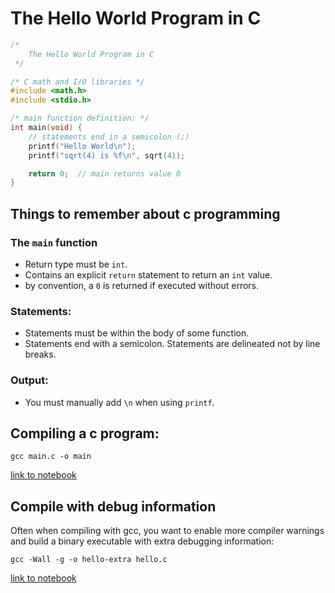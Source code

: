 # The Hello World Program in C

```c
/*
    The Hello World Program in C
 */

/* C math and I/O libraries */
#include <math.h>
#include <stdio.h>

/* main function definition: */
int main(void) {
    // statements end in a semicolon (;)
    printf("Hello World\n");
    printf("sqrt(4) is %f\n", sqrt(4));

    return 0;  // main returns value 0
}
```



## Things to remember about c programming

### The `main` function

- Return type must be `int`.
- Contains an explicit `return` statement to return an `int` value.
- by convention, a `0` is returned if executed without errors.

### Statements:

- Statements must be within the body of some function.
- Statements end with a semicolon. Statements are delineated not by line breaks.

### Output:

- You must manually add `\n` when using `printf`.



## Compiling a c program:

```
gcc main.c -o main
```
[link to notebook](,/ipynb--hello-world/index.ipynb)


## Compile with debug information

Often when compiling with gcc, you want to enable more compiler warnings and build a binary executable with extra debugging information:

```
gcc -Wall -g -o hello-extra hello.c
```
[link to notebook](,/ipynb--compile-with-extra-debugging-info/index.ipynb)
